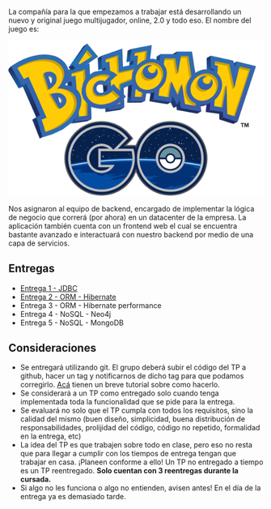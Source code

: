 La compañía para la que empezamos a trabajar está desarrollando un nuevo y original juego multijugador, online, 2.0 y todo eso. El nombre del juego es:

<p align="center">
  <img src="enunciado/logo-bichomon.png" />
</p>

Nos asignaron al equipo de backend, encargado de implementar la lógica de negocio que correrá (por ahora) en un datacenter de la empresa. La aplicación también cuenta con un frontend web el cual se encuentra bastante avanzado e interactuará con nuestro backend por medio de una capa de servicios.

## Entregas
- [Entrega 1 - JDBC](enunciado/entrega1/entrega1.md)
- [Entrega 2 - ORM - Hibernate](enunciado/entrega2/entrega2.md)
- Entrega 3 - ORM - Hibernate performance
- Entrega 4 - NoSQL - Neo4j 
- Entrega 5 - NoSQL - MongoDB

## Consideraciones
- Se entregará utilizando git. El grupo deberá subir el código del TP a github, hacer un tag y notificarnos de dicho tag para que podamos corregirlo. [Acá](https://sites.google.com/site/estrategiasdepersistencia/material/entregando-con-git) tienen un breve tutorial sobre como hacerlo.
- Se considerará a un TP como entregado solo cuando tenga implementada toda la funcionalidad que se pide para la entrega.
- Se evaluará no solo que el TP cumpla con todos los requisitos, sino la calidad del mismo (buen diseño, simplicidad, buena distribución de responsabilidades, prolijidad del código, código no repetido, formalidad en la entrega, etc)
- La idea del TP es que trabajen sobre todo en clase, pero eso no resta que para llegar a cumplir con los tiempos de entrega tengan que trabajar en casa. ¡Planeen conforme a ello! Un TP no entregado a tiempo es un TP reentregado. **Solo cuentan con 3 reentregas durante la cursada.**
- Si algo no les funciona o algo no entienden, avisen antes! En el día de la entrega ya es demasiado tarde.
